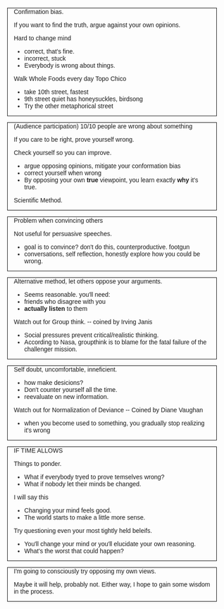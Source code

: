 <style>
body {
	font-family: sans-serif;
}
section {
	border-color: black;
	border-style: solid;
	border-width: 1px;
	padding-left: 1em;
	padding-right: 1em;
	margin: 1em;
}
</style>

<script>
let currentSlide = 0;
function display(slide) {
	const sections = document.getElementsByTagName('section');
	currentSlide = Math.min(Math.max(slide, 0), sections.length - 1);
	Array.from(sections).forEach((section, index) => {
		section.style.display = index === currentSlide ? null : 'none';
	})
}
document.addEventListener('keydown', event => {
	if(event.key === 'ArrowRight' || 
		event.key === 'ArrowUp' ||
		event.key == ' ')
		display(currentSlide + 1);
    if(event.key === 'ArrowLeft' ||
		event.key === 'ArrowDown')
		display(currentSlide - 1);
});
document.addEventListener('click', event => display(currentSlide + 1));
document.addEventListener("DOMContentLoaded", () =>	display(0));
</script>

<section>
Confirmation bias.

If you want to find the truth, argue against your own opinions.

Hard to change mind

- correct, that's fine.
- incorrect, stuck
- Everybody is wrong about things.

Walk Whole Foods every day Topo Chico

- take 10th street, fastest
- 9th street quiet has honeysuckles, birdsong
- Try the other metaphorical street
</section>

<section>
(Audience participation) 10/10 people are wrong about something

If you care to be right, prove yourself wrong.

Check yourself so you can improve.

- argue opposing opinions, mitigate your conformation bias
- correct yourself when wrong
- By opposing your own **true** viewpoint, you learn exactly **why** it's true.

Scientific Method.

</section>

<section>
Problem when convincing others

Not useful for persuasive speeches.

- goal is to convince? don't do this, counterproductive. footgun
- conversations, self reflection, honestly explore how you could be wrong.
</section>

<section>
Alternative method, let others oppose your arguments.

- Seems reasonable. you'll need:
- friends who disagree with you
- **actually listen** to them

Watch out for Group think. -- coined by Irving Janis

- Social pressures prevent critical/realistic thinking.
- According to Nasa, groupthink is to blame for the fatal failure of the challenger mission.
</section>

<section>
Self doubt, uncomfortable, inneficient.

- how make desicions?
- Don't counter yourself all the time.
- reevaluate on new information.

Watch out for Normalization of Deviance -- Coined by Diane Vaughan

- when you become used to something, you gradually stop realizing it's wrong
</section>

<section>
IF TIME ALLOWS

Things to ponder.

- What if everybody tryed to prove temselves wrong?
- What if nobody let their minds be changed.

I will say this

- Changing your mind feels good.
- The world starts to make a little more sense.

Try questioning even your most tightly held beleifs.

- You'll change your mind or you'll elucidate your own reasoning.
- What's the worst that could happen?
</section>

<section>
I'm going to consciously try opposing my own views.

Maybe it will help, probably not. Either way, I hope to gain some wisdom in the process.

</section>
